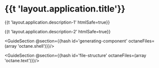 # {{t 'layout.application.title'}}

{{t 'layout.application.description-1' htmlSafe=true}}

{{t 'layout.application.description-2' htmlSafe=true}}

<GuideSection @section={{hash id='generating-component' octaneFiles=(array 'octane.shell')}}/>

<GuideSection @section={{hash id='file-structure' octaneFiles=(array 'octane.text')}}/>


